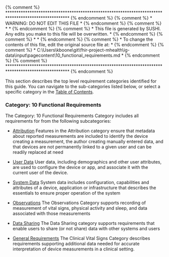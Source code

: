 {% comment %} **************************************************************************************************** {% endcomment %}
{% comment %} *                                  WARNING: DO NOT EDIT THIS FILE                                  * {% endcomment %}
{% comment %} *                                                                                                  * {% endcomment %}
{% comment %} * This file is generated by SUSHI. Any edits you make to this file will be overwritten.            * {% endcomment %}
{% comment %} *                                                                                                  * {% endcomment %}
{% comment %} * To change the contents of this file, edit the original source file at:                           * {% endcomment %}
{% comment %} * C:\Users\kboone\git\fhir-project-mhealth\ig-data\input\pagecontent\10_functional_requirements.md * {% endcomment %}
{% comment %} **************************************************************************************************** {% endcomment %}

This section describes the top level requirement categories identified for this guide.
You can navigate to the sub-categories listed below, or select a specific category in
the [Table of Contents](toc.html).
<span id='10-functional-requirements'/>
### Category: 10 Functional Requirements

The Category: 10 Functional Requirements Category includes all requirements for from the following subcategories:
 * [Attribution](attribution.html)
   Features in the Attribution category ensure that metadata about reported measurements are included to identify the device creating a measurement, the author creating manually entered data, and that devices are not permanently linked to a given user and can be readily replaced at need

 * [User Data](user_data.html)
   User data, including demographics and other user attributes, are used to configure the device or app, and associate it with the current user of the device.

 * [System Data](system_data.html)
   System data includes configuration, capabilities and attributes of a device, application or infrastructure that describes the essentials to ensure proper operation of the system

 * [Observations](observations.html)
   The Observations Category supports recording of measurement of vital signs, physical activity and sleep, and data associated with those measurements

 * [Data Sharing](data_sharing.html)
   The Data Sharing category supports requirements that enable users to share (or not share) data with other systems and users

 * [General Requirements](general_requirements.html)
   The Clinical Vital Signs Category describes requirements supporting additional data needed for accurate interpretation of device measurements in a clinical setting.

